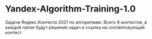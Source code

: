 # Yandex-Algorithm-Training-1.0
Задачи Яндекс.Контеста 2021 по алгоритмам.
Всего 8 контестов, в каждой папке будут решения задач и ссылка на соответсвующий контест.

